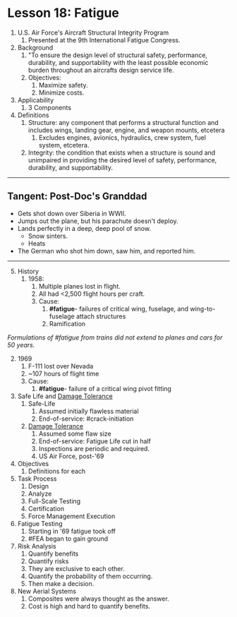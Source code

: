 # Lesson 18: Fatigue

1. U.S. Air Force's Aircraft Structural Integrity Program
   1. Presented at the 9th International Fatigue Congress.
2. Background
   1. "To ensure the design level of structural safety, performance, durability, and supportability with the least possible economic burden throughout an aircrafts design service life.
   2. Objectives:
      1. Maximize safety.
      2. Minimize costs.
3. Applicability
   1. 3 Components
4. Definitions
   1. Structure: any component that performs a structural function and includes wings, landing gear, engine, and weapon mounts, etcetera
      1. Excludes engines, avionics, hydraulics, crew system, fuel system, etcetera.
   2. Integrity: the condition that exists when a structure is sound and unimpaired in providing the desired level of safety, performance, durability, and supportability.
---
## Tangent: Post-Doc's Granddad
- Gets shot down over Siberia in WWII.
- Jumps out the plane, but his parachute doesn't deploy.
- Lands perfectly in a deep, deep pool of snow.
  - Snow sinters.
  - Heats
- The German who shot him down, saw him, and reported him.
---
5. History
   1. 1958:
      1. Multiple planes lost in flight.
      2. All had <2,500 flight hours per craft.
      3. Cause:
         1. **#fatigue**- failures of critical wing, fuselage, and wing-to-fuselage attach structures
         2. Ramification

_Formulations of #fatigue from trains did not extend to planes and cars for 50 years._

   2. 1969
       1. F-111 lost over Nevada
       2. ~107 hours of flight time
       3. Cause:
          1. **#fatigue**- failure of a critical wing pivot fitting
6. Safe Life and [Damage Tolerance](damage-tolerance.md)
   1. Safe-Life
      1. Assumed initially flawless material
      2. End-of-service: #crack-initiation
   2. [Damage Tolerance](damage-tolerance.md)
      1. Assumed some flaw size
      2. End-of-service: Fatigue Life cut in half
      3. Inspections are periodic and required.
      4. US Air Force, post-'69
7. Objectives
   1. Definitions for each 
8. Task Process
   1. Design
   2. Analyze
   3. Full-Scale Testing
   4. Certification
   5. Force Management Execution
9. Fatigue Testing
   1. Starting in '69 fatigue took off
   2. #FEA began to gain ground
10. Risk Analysis
    1. Quantify benefits
    2. Quantify risks
    3. They are exclusive to each other.
    4. Quantify the probability of them occurring.
    5. Then make a decision.
11. New Aerial Systems
    1. Composites were always thought as the answer.
    2. Cost is high and hard to quantify benefits.